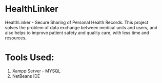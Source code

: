 # HealthLinker
HealthLinker - Secure Sharing of Personal Health Records.
This project solves the problem of data exchange between medical units and users, and also helps to improve patient safety and quality care, with less time and resources.
# Tools Used:
1. Xampp Server - MYSQL
2. NetBeans IDE
